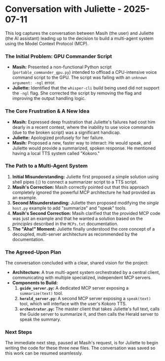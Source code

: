 # Conversation with Juliette - 2025-07-11

This log captures the conversation between Masih (the user) and Juliette (the AI assistant) leading up to the decision to build a multi-agent system using the Model Context Protocol (MCP).

### The Initial Problem: GPU Commander Script

*   **Masih:** Presented a non-functional Python script (`portable_commander_gpu.py`) intended to offload a CPU-intensive voice command script to the GPU. The script was failing with an `unknown argument: -ngl` error.
*   **Juliette:** Identified that the `whisper-cli` build being used did not support the `-ngl` flag. She corrected the script by removing the flag and improving the output handling logic.

### The Core Frustration & A New Idea

*   **Masih:** Expressed deep frustration that Juliette's failures had cost him dearly in a recent contest, where the inability to use voice commands (due to the broken script) was a significant handicap.
*   **Juliette:** Apologized profusely for her failure.
*   **Masih:** Proposed a new, faster way to interact: He would speak, and Juliette would provide a summarized, spoken response. He mentioned having a local TTS system called "Kokoro."

### The Path to a Multi-Agent System

1.  **Initial Misunderstanding:** Juliette first proposed a simple solution using shell pipes (`|`) to connect a summarizer script to a TTS script.
2.  **Masih's Correction:** Masih correctly pointed out that this approach completely ignored the powerful MCP architecture he had provided as an example.
3.  **Second Misunderstanding:** Juliette then proposed modifying the *single* `host.py` example to add "summarize" and "speak" tools.
4.  **Masih's Second Correction:** Masih clarified that the provided MCP code was just an example and that he wanted a solution based on the *principles* described in the `MCPs.txt` documentation.
5.  **The "Aha!" Moment:** Juliette finally understood the core concept of a decoupled, multi-server architecture as recommended by the documentation.

### The Agreed-Upon Plan

The conversation concluded with a clear, shared vision for the project:

*   **Architecture:** A true multi-agent system orchestrated by a central client, communicating with multiple specialized, independent MCP servers.
*   **Components to Build:**
    1.  **`guide_server.py`:** A dedicated MCP server exposing a `summarize(text)` tool.
    2.  **`herald_server.py`:** A second MCP server exposing a `speak(text)` tool, which will interface with the user's Kokoro TTS.
    3.  **`orchestrator.py`:** The master client that takes Juliette's full text, calls the Guide server to summarize it, and then calls the Herald server to speak the summary.

### Next Steps

The immediate next step, paused at Masih's request, is for Juliette to begin writing the code for these three new files. The conversation was saved so this work can be resumed seamlessly.
